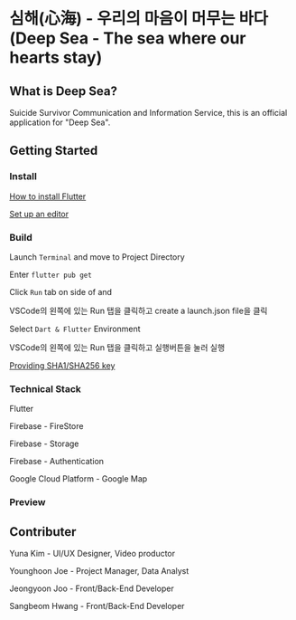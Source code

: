 # 심해(心海) - 우리의 마음이 머무는 바다 (Deep Sea - The sea where our hearts stay)

## What is Deep Sea?

Suicide Survivor Communication and Information Service, this is an official application for "Deep Sea".

## Getting Started

### Install

[How to install Flutter](https://flutter.dev/docs/get-started/install)

[Set up an editor](https://flutter.dev/docs/get-started/editor?tab=vscode)

### Build

Launch `Terminal` and move to Project Directory

Enter `flutter pub get`

Click `Run` tab on side of and 

VSCode의 왼쪽에 있는 Run 탭을 클릭하고 create a launch.json file을 클릭

Select `Dart & Flutter` Environment

VSCode의 왼쪽에 있는 Run 탭을 클릭하고 실행버튼을 눌러 실행

[Providing SHA1/SHA256 key](https://developers.google.com/android/guides/client-auth)

### Technical Stack

Flutter

Firebase - FireStore

Firebase - Storage

Firebase - Authentication

Google Cloud Platform - Google Map

### Preview



## Contributer

Yuna Kim - UI/UX Designer, Video productor

Younghoon Joe - Project Manager, Data Analyst

Jeongyoon Joo - Front/Back-End Developer

Sangbeom Hwang - Front/Back-End Developer